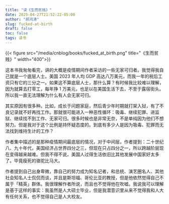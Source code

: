 ```yaml
---
title: "读《生而贫贱》"
date: 2025-04-27T21:52:22-05:00
author: "郝鸿涛"
slug: fucked-at-birth
draft: false
toc: false
tags: 读书
---
```


{{< figure src="/media/cnblog/books/fucked_at_birth.png" title="《生而贫贱》" width="400">}}

这本书我匆匆看完，讲的大概是疫情期间作者采访的一些无家可归者。我觉得我自己就是一个底层人士。美国 2023 年人均 GDP 高达八万美元，而我一年的税后工资只有它的三分之一。如果这不算底层人士，那什么算？有时候我比较难以理解，因为就算去打零工，每年挣 1 万美元，也足以在美国生活下去，不至于露宿街头。所以我一直无法理解为什么有人会无家可归。

其实原因有很多种。比如，成长于问题家庭，然后青少年时期就打架入狱，有了不良记录就不好再找工作。那就很可能进入一种恶性循环：吸毒、继续犯罪、进监狱、继续找不到工作、无家可归。很多时候也是非常无奈，不是单纯因为他们不想努力。但是我对于这个比例是持怀疑态度的。到底有多少人是因为吸毒、犯罪而无法找到维持生计的工作？

作者集中描述的是那种疫情期间最底层的情况，对于中间层，作者提到：二十世纪八、九十年代，美国经济占世界四分之三，但现在只占四分之一，所以跨越阶层现在变得越来越难。但我不得不说，美国人过得生活依旧比其他发展中国家好太多了。毕竟瘦死的骆驼比马大。

作者提到自己出身卑微，靠自己的努力成为知名记者，和总统、演艺圈名人、其他社会知名人士侃侃而谈，并且是斯坦福、哥伦比亚的教授，但是他依然觉得自己不属于「精英」群体。我很理解作者所说，而且也不觉得他在吹嘘。我说我可以理解是基于这样的事实：我虽然是人大硕士毕业，但是我潜意识里从来不觉得我和人大有任何关系，也不觉得自己是人大校友。

